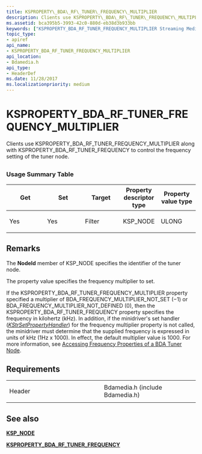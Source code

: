 ```yaml
---
title: KSPROPERTY\_BDA\_RF\_TUNER\_FREQUENCY\_MULTIPLIER
description: Clients use KSPROPERTY\_BDA\_RF\_TUNER\_FREQUENCY\_MULTIPLIER along with KSPROPERTY\_BDA\_RF\_TUNER\_FREQUENCY to control the frequency setting of the tuner node.
ms.assetid: bca395b5-3993-42c0-880d-eb38d3b933bb
keywords: ["KSPROPERTY_BDA_RF_TUNER_FREQUENCY_MULTIPLIER Streaming Media Devices"]
topic_type:
- apiref
api_name:
- KSPROPERTY_BDA_RF_TUNER_FREQUENCY_MULTIPLIER
api_location:
- Bdamedia.h
api_type:
- HeaderDef
ms.date: 11/28/2017
ms.localizationpriority: medium
---
```


# KSPROPERTY\_BDA\_RF\_TUNER\_FREQUENCY\_MULTIPLIER


Clients use KSPROPERTY\_BDA\_RF\_TUNER\_FREQUENCY\_MULTIPLIER along with KSPROPERTY\_BDA\_RF\_TUNER\_FREQUENCY to control the frequency setting of the tuner node.

## <span id="ddk_ksproperty_bda_rf_tuner_frequency_multiplier_ks"></span><span id="DDK_KSPROPERTY_BDA_RF_TUNER_FREQUENCY_MULTIPLIER_KS"></span>


### Usage Summary Table

<table>
<colgroup>
<col width="20%" />
<col width="20%" />
<col width="20%" />
<col width="20%" />
<col width="20%" />
</colgroup>
<thead>
<tr class="header">
<th>Get</th>
<th>Set</th>
<th>Target</th>
<th>Property descriptor type</th>
<th>Property value type</th>
</tr>
</thead>
<tbody>
<tr class="odd">
<td><p>Yes</p></td>
<td><p>Yes</p></td>
<td><p>Filter</p></td>
<td><p>KSP_NODE</p></td>
<td><p>ULONG</p></td>
</tr>
</tbody>
</table>

 

Remarks
-------

The **NodeId** member of KSP\_NODE specifies the identifier of the tuner node.

The property value specifies the frequency multiplier to set.

If the KSPROPERTY\_BDA\_RF\_TUNER\_FREQUENCY\_MULTIPLIER property specified a multiplier of BDA\_FREQUENCY\_MULTIPLIER\_NOT\_SET (−1) or BDA\_FREQUENCY\_MULTIPLIER\_NOT\_DEFINED (0), then the KSPROPERTY\_BDA\_RF\_TUNER\_FREQUENCY property specifies the frequency in kilohertz (kHz). In addition, if the minidriver's set handler ([*KStrSetPropertyHandler*](https://docs.microsoft.com/previous-versions/ff567200(v=vs.85))) for the frequency multiplier property is not called, the minidriver must determine that the supplied frequency is expressed in units of kHz (1Hz x 1000). In effect, the default multiplier value is 1000. For more information, see [Accessing Frequency Properties of a BDA Tuner Node](https://docs.microsoft.com/windows-hardware/drivers/stream/accessing-frequency-properties-of-a-bda-tuner-node).

Requirements
------------

<table>
<colgroup>
<col width="50%" />
<col width="50%" />
</colgroup>
<tbody>
<tr class="odd">
<td><p>Header</p></td>
<td>Bdamedia.h (include Bdamedia.h)</td>
</tr>
</tbody>
</table>

## See also


[**KSP\_NODE**](https://docs.microsoft.com/windows-hardware/drivers/ddi/ks/ns-ks-ksp_node)

[**KSPROPERTY\_BDA\_RF\_TUNER\_FREQUENCY**](ksproperty-bda-rf-tuner-frequency.md)

 

 






